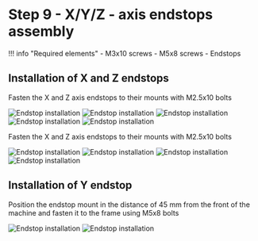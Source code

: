 # Step 9 - X/Y/Z - axis endstops assembly

!!! info "Required elements"
    - M3x10 screws
    - M5x8 screws
    - Endstops

## Installation of X and Z endstops
Fasten the X and Z axis endstops to their mounts with M2.5x10 bolts

![Endstop installation](/MkDocsTest/resources/step9.1.webp)
![Endstop installation](/MkDocsTest/resources/step9.2.webp)
![Endstop installation](/MkDocsTest/resources/step9.3.webp)
![Endstop installation](/MkDocsTest/resources/step9.4.webp)
![Endstop installation](/MkDocsTest/resources/step9.5.webp)

Fasten the X and Z axis endstops to their mounts with M2.5x10 bolts

![Endstop installation](/MkDocsTest/resources/step9.6.webp)
![Endstop installation](/MkDocsTest/resources/step9.7.webp)
![Endstop installation](/MkDocsTest/resources/step9.8.webp)
![Endstop installation](/MkDocsTest/resources/step9.9.webp)

## Installation of Y endstop
Position the endstop mount in the distance of 45 mm from the front of the machine and fasten it to the frame using M5x8 bolts

![Endstop installation](/MkDocsTest/resources/step9.10.webp)
![Endstop installation](/MkDocsTest/resources/step9.11.webp)
